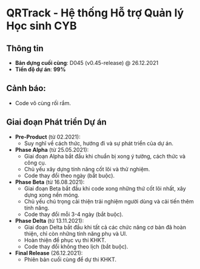 # QRTrack - Hệ thống Hỗ trợ Quản lý Học sinh CYB

## Thông tin
- **Bản dựng cuối cùng**: D045 (v0.45-release) @ 26.12.2021
- **Tiến độ dự án**: **99%**

## Cảnh báo:
- Code vô cùng rối rắm.

## Giai đoạn Phát triển Dự án
* **Pre-Product** (từ 02.2021): 
  - Suy nghĩ về cách thức, hướng đi và sự phát triển của dự án.
* **Phase Alpha** (từ 25.05.2021): 
  - Giai đoạn Alpha bắt đầu khi chuẩn bị xong ý tưởng, cách thức và công cụ. 
  - Chủ yếu xây dựng tính năng cốt lõi và thử nghiệm. 
  - Code thay đổi theo ngày (bắt buộc).
* **Phase Beta** (từ 16.08.2021):
  - Giai đoạn Beta bắt đầu khi code xong những thứ cốt lõi nhất, xây dựng xong nền móng.
  - Chủ yếu chú trọng cải thiện trải nghiệm người dùng và cải tiến thêm tính năng.
  - Code thay đổi mỗi 3-4 ngày (bắt buộc).
* **Phase Delta** (từ 13.11.2021): 
  - Giai đoạn Delta bắt đầu khi tất cả các chức năng cơ bản đã hoàn thiện, chỉ còn những tính năng phụ và UI.
  - Hoàn thiện để phục vụ thi KHKT.
  - Code thay đổi không theo lịch (bắt buộc).
* **Final Release** (26.12.2021):
  - Phiên bản cuối cùng để dự thi KHKT.
